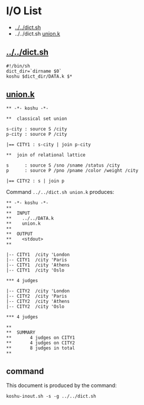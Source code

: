 # I/O List

- [../../dict.sh](#dictsh)
- ../../dict.sh [union.k](#unionk)



## [../../dict.sh](../../dict.sh)

```
#!/bin/sh
dict_dir=`dirname $0`
koshu $dict_dir/DATA.k $*
```



## [union.k](union.k)

```
** -*- koshu -*-

**  classical set union

s-city : source S /city
p-city : source P /city

|== CITY1 : s-city | join p-city

**  join of relational lattice

s      : source S /sno /sname /status /city
p      : source P /pno /pname /color /weight /city

|== CITY2 : s | join p

```

Command `../../dict.sh union.k` produces:

```
** -*- koshu -*-
**
**  INPUT
**    ../../DATA.k
**    union.k
**
**  OUTPUT
**    <stdout>
**

|-- CITY1  /city 'London
|-- CITY1  /city 'Paris
|-- CITY1  /city 'Athens
|-- CITY1  /city 'Oslo

*** 4 judges

|-- CITY2  /city 'London
|-- CITY2  /city 'Paris
|-- CITY2  /city 'Athens
|-- CITY2  /city 'Oslo

*** 4 judges

**
**  SUMMARY
**       4 judges on CITY1
**       4 judges on CITY2
**       8 judges in total
**
```



## command

This document is produced by the command:

```
koshu-inout.sh -s -g ../../dict.sh
```
